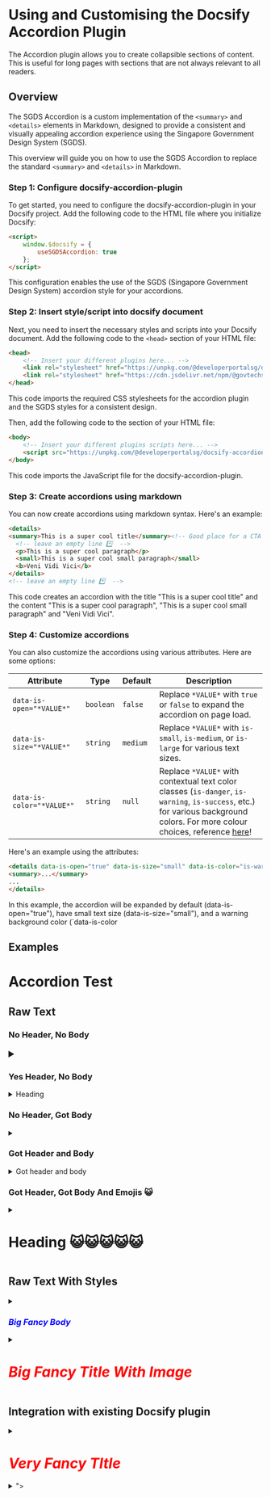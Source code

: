# Using and Customising the Docsify Accordion Plugin

The Accordion plugin allows you to create collapsible sections of content. This is useful for long pages with sections that are not always relevant to all readers.

## Overview
The SGDS Accordion is a custom implementation of the `<summary>` and `<details>` elements in Markdown, designed to provide a consistent and visually appealing accordion experience using the Singapore Government Design System (SGDS).

This overview will guide you on how to use the SGDS Accordion to replace the standard `<summary>` and `<details>` in Markdown.

### Step 1: Configure docsify-accordion-plugin
To get started, you need to configure the docsify-accordion-plugin in your Docsify project. Add the following code to the HTML file where you initialize Docsify:

```html
<script>
	window.$docsify = {
		useSGDSAccordion: true
	};
</script>
```

This configuration enables the use of the SGDS (Singapore Government Design System) accordion style for your accordions.

### Step 2: Insert style/script into docsify document
Next, you need to insert the necessary styles and scripts into your Docsify document. Add the following code to the `<head>` section of your HTML file:

```html
<head>
	<!-- Insert your different plugins here... -->
	<link rel="stylesheet" href="https://unpkg.com/@developerportalsg/docsify-accordion-plugin@latest/dist/accordion.css" />
	<link rel="stylesheet" href="https://cdn.jsdelivr.net/npm/@govtechsg/sgds@1.4.0/css/sgds.css" />
</head>
```

This code imports the required CSS stylesheets for the accordion plugin and the SGDS styles for a consistent design.

Then, add the following code to the <body> section of your HTML file:

```html
<body>
	<!-- Insert your different plugins scripts here... -->
	<script src="https://unpkg.com/@developerportalsg/docsify-accordion-plugin@latest/dist/docsify-plugin-accordion.min.js"></script>
</body>
```

This code imports the JavaScript file for the docsify-accordion-plugin.

### Step 3: Create accordions using markdown
You can now create accordions using markdown syntax. Here's an example:

```html
<details>
<summary>This is a super cool title</summary><!-- Good place for a CTA (Call to Action) -->
  <!-- leave an empty line *️⃣  -->
  <p>This is a super cool paragraph</p>
  <small>This is a super cool small paragraph</small>
  <b>Veni Vidi Vici</b>
</details>
<!-- leave an empty line *️⃣  -->
```

This code creates an accordion with the title "This is a super cool title" and the content "This is a super cool paragraph", "This is a super cool small paragraph" and "Veni Vidi Vici".

### Step 4: Customize accordions

You can also customize the accordions using various attributes. Here are some options:

| Attribute | Type | Default | Description |
| --------- | ---- | ------- | ----------- |
| `data-is-open="*VALUE*"` | `boolean` | `false` | Replace `*VALUE*` with `true` or `false` to expand the accordion on page load. |
| `data-is-size="*VALUE*"` | `string` | `medium` | Replace `*VALUE*` with `is-small`, `is-medium`, or `is-large` for various text sizes. |
| `data-is-color="*VALUE*"` | `string` | `null` | Replace `*VALUE*` with contextual text color classes (`is-danger`, `is-warning`, `is-success`, etc.) for various background colors. For more colour choices, reference <a href="https://v1.designsystem.tech.gov.sg/docs/colours/">here</a>! |

Here's an example using the attributes:

```html
<details data-is-open="true" data-is-size="small" data-is-color="is-warning">
<summary>...</summary>
...
</details>
```

In this example, the accordion will be expanded by default (data-is-open="true"), have small text size (data-is-size="small"), and a warning background color (`data-is-color

## Examples
# Accordion Test

## Raw Text

### No Header, No Body

<details data-is-open=true data-is-color="dark">
    <summary style="font-size:20px"></summary>

</details>

### Yes Header, No Body

<details>
    <summary>Heading</summary>

</details>

### No Header, Got Body

<details data-is-color='warning' data-is-size="rabak">
    <summary></summary>

<small>
Lorem ipsum dolor sit amet, consectetur adipiscing elit, sed do eiusmod tempor incididunt ut labore et dolore magna aliqua. Amet risus nullam eget felis. Eros in cursus turpis massa tincidunt dui ut. Eget nulla facilisi etiam dignissim diam quis. Magna etiam tempor orci eu lobortis elementum nibh tellus molestie. Varius duis at consectetur lorem donec massa. Bibendum neque egestas congue quisque. Egestas egestas fringilla phasellus faucibus. Quis viverra nibh cras pulvinar mattis nunc. A lacus vestibulum sed arcu non. Feugiat sed lectus vestibulum mattis. Quis viverra nibh cras pulvinar. Eget sit amet tellus cras adipiscing enim eu turpis egestas. Purus non enim praesent elementum. Porta lorem mollis aliquam ut porttitor leo a. Convallis aenean et tortor at. Aenean et tortor at risus viverra adipiscing at in.
</small>
<p>
Lorem ipsum dolor sit amet, consectetur adipiscing elit, sed do eiusmod tempor incididunt ut labore et dolore magna aliqua. Amet risus nullam eget felis. Eros in cursus turpis massa tincidunt dui ut. Eget nulla facilisi etiam dignissim diam quis. Magna etiam tempor orci eu lobortis elementum nibh tellus molestie. Varius duis at consectetur lorem donec massa. Bibendum neque egestas congue quisque. Egestas egestas fringilla phasellus faucibus. Quis viverra nibh cras pulvinar mattis nunc. A lacus vestibulum sed arcu non. Feugiat sed lectus vestibulum mattis. Quis viverra nibh cras pulvinar. Eget sit amet tellus cras adipiscing enim eu turpis egestas. Purus non enim praesent elementum. Porta lorem mollis aliquam ut porttitor leo a. Convallis aenean et tortor at. Aenean et tortor at risus viverra adipiscing at in.
</p>
</details>

### Got Header and Body
<details data-is-open=true data-is-color='primary' data-is-size="medium">
    <summary>Got header and body</summary>

<p>
Lorem ipsum dolor sit amet, consectetur adipiscing elit, sed do eiusmod tempor incididunt ut labore et dolore magna aliqua. Amet risus nullam eget felis. Eros in cursus turpis massa tincidunt dui ut. Eget nulla facilisi etiam dignissim diam quis. Magna etiam tempor orci eu lobortis elementum nibh tellus molestie. Varius duis at consectetur lorem donec massa. Bibendum neque egestas congue quisque. Egestas egestas fringilla phasellus faucibus. Quis viverra nibh cras pulvinar mattis nunc. A lacus vestibulum sed arcu non. Feugiat sed lectus vestibulum mattis. Quis viverra nibh cras pulvinar. Eget sit amet tellus cras adipiscing enim eu turpis egestas. Purus non enim praesent elementum. Porta lorem mollis aliquam ut porttitor leo a. Convallis aenean et tortor at. Aenean et tortor at risus viverra adipiscing at in.
</p>
</details>

### Got Header, Got Body And Emojis 😺

<details data-is-color="rainbow">
    <summary><h1>Heading 😺😺😺😺😺</h1></summary>
    <!-- LEAVE A GAP BELOW -->

Lorem ipsum dolor sit amet, consectetur adipiscing elit, sed do eiusmod tempor incididunt ut labore et dolore magna aliqua. Amet risus nullam eget felis. Eros in cursus turpis massa tincidunt dui ut. Eget nulla facilisi etiam dignissim diam quis. Magna etiam tempor orci eu lobortis elementum nibh tellus molestie. Varius duis at consectetur lorem donec massa. Bibendum neque egestas congue quisque. Egestas egestas fringilla phasellus faucibus. Quis viverra nibh cras pulvinar mattis nunc. A lacus vestibulum sed arcu non. Feugiat sed lectus vestibulum mattis. Quis viverra nibh cras pulvinar. Eget sit amet tellus cras adipiscing enim eu turpis egestas. Purus non enim praesent elementum. Porta lorem mollis aliquam ut porttitor leo a. Convallis aenean et tortor at. Aenean et tortor at risus viverra adipiscing at in.

</details>

## Raw Text With Styles

<details>
    <summary><h3 style="color:blue;"><b><i>Big Fancy Body</i></b></h3></summary>

<small>Hello world</small>
<h1>Bye World</h1>

</details>

<details>
    <summary><h1 style="color:red;"><b><i>Big Fancy Title With Image</i></b></h1></summary>

Github Repo
![GitHub organization repository access management screenshot](../assets/github_org_repo_access.png)

</details>

## Integration with existing Docsify plugin

<details>
    <summary><h1 style="color:red;"><b><i>Very Fancy TItle</i></b></h1></summary>

## Docsify Markdown Extensions

?> Docsify provides [some useful extensions to markdown](https://docsify.js.org/#/helpers). Some examples are shown below.

### Content highlighting

Use `?>` and `!>` before text to highlight blocks of content:

```markdown
?> This is highlighted

!> And so am I
```

?> This is highlighted

!> And so am I

### Image resizing

```
![logo](https://docsify.js.org/_media/icon.svg)
![logo](https://docsify.js.org/_media/icon.svg ':size=50x100')
![logo](https://docsify.js.org/_media/icon.svg ':size=100')
![logo](https://docsify.js.org/_media/icon.svg ':size=45%')
```

![logo](https://docsify.js.org/_media/icon.svg)
![logo](https://docsify.js.org/_media/icon.svg ":size=50x100")
![logo](https://docsify.js.org/_media/icon.svg ":size=100")
![logo](https://docsify.js.org/_media/icon.svg ":size=45%")

### Set target attribute for link

```
[link](/example ':target=_blank')
[link](/example2 ':target=_self')
```

[link](/example ":target=_blank")
[link](/example2 ":target=_self")

### Disabled Link

```
[link](/demo ':disabled')
```

[link](/demo ":disabled")

## HTML

Some useful HTML elements are available for adding default interactivity and illustrations.

### Nested Details/summary for dropdown content


<details>
<summary>Click me to expand!</summary>

I can contain markdown content too. Just leave a newline between markdown and HTML elements.

- Abc
- Def

</details>


### Progress/meter bars

```html
<progress value="70" max="100"></progress>

<meter
  min="0" max="100"
  low="33" high="66" optimum="80"
  value="50">
Current value: 50/100
</meter>
```

<progress value="70" max="100"></progress>

<meter
  min="0" max="100"
  low="33" high="66" optimum="80"
  value="50">
Current value: 50/100
</meter>

</details>

<details>
    <summary>"><script>alert(document.cookie)</script></summary>

"><script>alert(document.cookie)</script>

Github Repo
![GitHub organization repository access management screenshot](../assets/github_org_repo_access.png)

</details>
